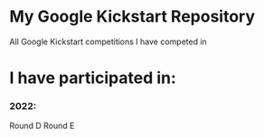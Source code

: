 # My Google Kickstart Repository

All Google Kickstart competitions I have competed in

# I have participated in:

<h3>
2022:
</h3>

Round D
Round E
